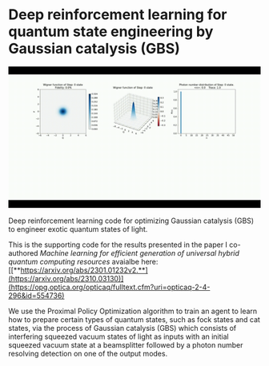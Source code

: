 # Deep reinforcement learning for quantum state engineering by Gaussian catalysis (GBS)

![til](cat.gif)

Deep reinforcement learning code for optimizing Gaussian catalysis (GBS) to engineer exotic quantum states of light.

This is the supporting code for the results presented in the paper I co-authored *Machine learning for efficient generation of universal hybrid quantum computing resources* avaialbe here: [[**https://arxiv.org/abs/2301.01232v2.**](https://arxiv.org/abs/2310.03130)](https://opg.optica.org/opticaq/fulltext.cfm?uri=opticaq-2-4-296&id=554736)

We use the Proximal Policy Optimization algorithm to train an agent to learn how to prepare certain types of quantum states, such as fock states and cat states, via the process of Gaussian catalysis (GBS) which consists of interfering squeezed vacuum states of light as inputs with an initial squeezed vacuum state at a beamsplitter followed by a photon number resolving detection on one of the output modes.
